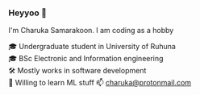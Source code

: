 ### Heyyoo 👋

I'm Charuka Samarakoon. I am coding as a hobby 
  
🎓 Undergraduate student in University of Ruhuna  
🎓 BSc Electronic and Information engineering  
🛠 Mostly works in software development  
🌱 Willing to learn ML stuff
📫 charuka@protonmail.com  
